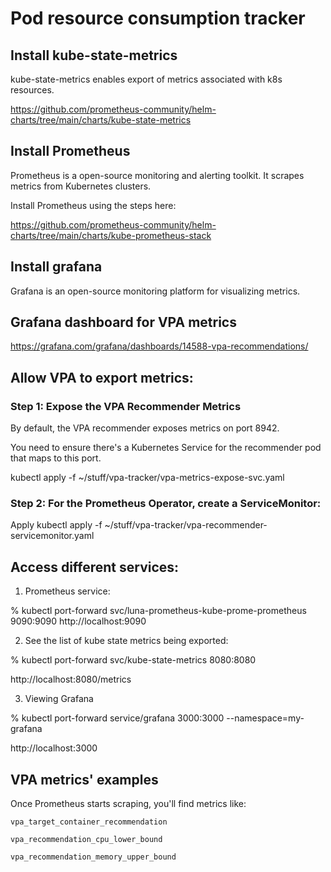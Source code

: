 # Pod resource consumption tracker

## Install kube-state-metrics

kube-state-metrics enables export of metrics associated with k8s resources.

https://github.com/prometheus-community/helm-charts/tree/main/charts/kube-state-metrics


## Install Prometheus

Prometheus is a open-source monitoring and alerting toolkit. It scrapes metrics from Kubernetes clusters.

Install Prometheus using the steps here:

https://github.com/prometheus-community/helm-charts/tree/main/charts/kube-prometheus-stack

## Install grafana

Grafana is an open-source monitoring platform for visualizing metrics.

## Grafana dashboard for VPA metrics

https://grafana.com/grafana/dashboards/14588-vpa-recommendations/



## Allow VPA to export metrics:

### Step 1: Expose the VPA Recommender Metrics

By default, the VPA recommender exposes metrics on port 8942.

You need to ensure there's a Kubernetes Service for the recommender pod that maps to this port.

kubectl apply -f ~/stuff/vpa-tracker/vpa-metrics-expose-svc.yaml


### Step 2: For the Prometheus Operator, create a ServiceMonitor:


Apply
kubectl apply -f ~/stuff/vpa-tracker/vpa-recommender-servicemonitor.yaml


## Access different services:

1. Prometheus service:


% kubectl port-forward svc/luna-prometheus-kube-prome-prometheus 9090:9090
http://localhost:9090


2. See the list of kube state metrics being exported:

% kubectl port-forward svc/kube-state-metrics 8080:8080

http://localhost:8080/metrics

3. Viewing Grafana 


% kubectl port-forward service/grafana 3000:3000 --namespace=my-grafana

http://localhost:3000 


## VPA metrics' examples

Once Prometheus starts scraping, you'll find metrics like:

    vpa_target_container_recommendation

    vpa_recommendation_cpu_lower_bound

    vpa_recommendation_memory_upper_bound


